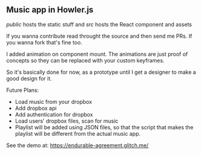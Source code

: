 ## Music app in Howler.js

*public* hosts the static stuff and *src* hosts the React component and assets

If you wanna contribute read throught the source and then send me PRs.
If you wanna fork that's fine too.

I added animation on component mount. The animations are just proof of concepts so they can be replaced with your custom keyframes.

So it's basically done for now, as a prototype until I get a designer to make a good design for it.

Future Plans:
- Load music from your dropbox
- Add dropbox api
- Add authentication for dropbox
- Load users' dropbox files, scan for music
- Playlist will be added using JSON files, so that the script that makes the playlist will be different from the actual music app.

See the demo at: https://endurable-agreement.glitch.me/

